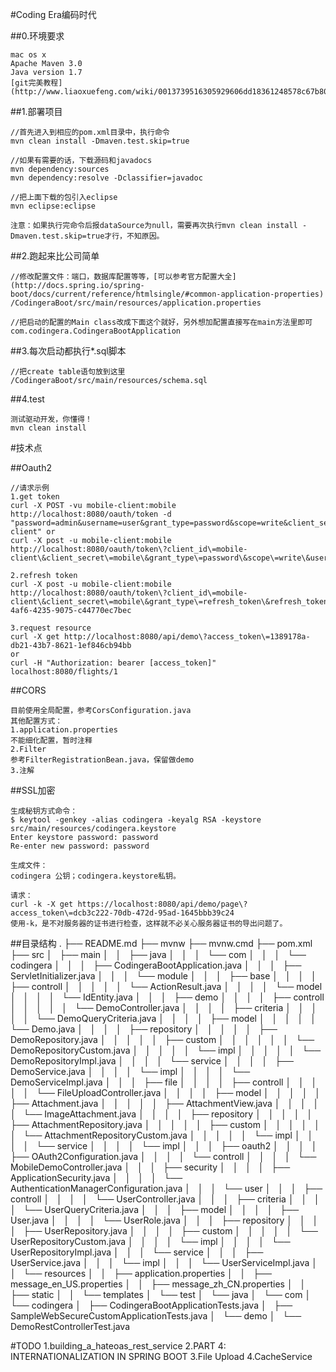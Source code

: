 #Coding Era编码时代

##0.环境要求
```
mac os x
Apache Maven 3.0
Java version 1.7
[git完美教程](http://www.liaoxuefeng.com/wiki/0013739516305929606dd18361248578c67b8067c8c017b000/)
```

##1.部署项目
```
//首先进入到相应的pom.xml目录中，执行命令
mvn clean install -Dmaven.test.skip=true

//如果有需要的话，下载源码和javadocs
mvn dependency:sources
mvn dependency:resolve -Dclassifier=javadoc

//把上面下载的包引入eclipse
mvn eclipse:eclipse

注意：如果执行完命令后报dataSource为null，需要再次执行mvn clean install -Dmaven.test.skip=true才行，不知原因。

```

##2.跑起来比公司简单
```
//修改配置文件：端口，数据库配置等等，[可以参考官方配置大全](http://docs.spring.io/spring-boot/docs/current/reference/htmlsingle/#common-application-properties)
/CodingeraBoot/src/main/resources/application.properties

//把启动的配置的Main class改成下面这个就好，另外想加配置直接写在main方法里即可
com.codingera.CodingeraBootApplication
``` 

##3.每次启动都执行*.sql脚本
```
//把create table语句放到这里
/CodingeraBoot/src/main/resources/schema.sql
```

##4.test
```
测试驱动开发，你懂得！
mvn clean install
```

#技术点

##Oauth2
```
//请求示例
1.get token 
curl -X POST -vu mobile-client:mobile http://localhost:8080/oauth/token -d "password=admin&username=user&grant_type=password&scope=write&client_secret=mobile&client_id=mobile-client" or 
curl -X post -u mobile-client:mobile http://localhost:8080/oauth/token\?client_id\=mobile-client\&client_secret\=mobile\&grant_type\=password\&scope\=write\&username\=user\&password\=admin 

2.refresh token 
curl -X post -u mobile-client:mobile http://localhost:8080/oauth/token\?client_id\=mobile-client\&client_secret\=mobile\&grant_type\=refresh_token\&refresh_token\=a01ea2e2-4af6-4235-9075-c44770ec7bec 

3.request resource 
curl -X get http://localhost:8080/api/demo\?access_token\=1389178a-db21-43b7-8621-1ef846cb94bb
or
curl -H "Authorization: bearer [access_token]" localhost:8080/flights/1
```

##CORS
```
目前使用全局配置，参考CorsConfiguration.java
其他配置方式：
1.application.properties
不能细化配置，暂时注释
2.Filter
参考FilterRegistrationBean.java，保留做demo
3.注解

```

##SSL加密
```
生成秘钥方式命令：
$ keytool -genkey -alias codingera -keyalg RSA -keystore src/main/resources/codingera.keystore
Enter keystore password: password
Re-enter new password: password

生成文件：
codingera 公钥；codingera.keystore私钥。

请求：
curl -k -X get https://localhost:8080/api/demo/page\?access_token\=dcb3c222-70db-472d-95ad-1645bbb39c24
使用-k，是不对服务器的证书进行检查，这样就不必关心服务器证书的导出问题了。
```

##目录结构
.
├── README.md
├── mvnw
├── mvnw.cmd
├── pom.xml
├── src
│   ├── main
│   │   ├── java
│   │   │   └── com
│   │   │       └── codingera
│   │   │           ├── CodingeraBootApplication.java
│   │   │           ├── ServletInitializer.java
│   │   │           └── module
│   │   │               ├── base
│   │   │               │   ├── controll
│   │   │               │   │   └── ActionResult.java
│   │   │               │   └── model
│   │   │               │       └── IdEntity.java
│   │   │               ├── demo
│   │   │               │   ├── controll
│   │   │               │   │   └── DemoController.java
│   │   │               │   ├── criteria
│   │   │               │   │   └── DemoQueryCriteria.java
│   │   │               │   ├── model
│   │   │               │   │   └── Demo.java
│   │   │               │   ├── repository
│   │   │               │   │   ├── DemoRepository.java
│   │   │               │   │   ├── custom
│   │   │               │   │   │   └── DemoRepositoryCustom.java
│   │   │               │   │   └── impl
│   │   │               │   │       └── DemoRepositoryImpl.java
│   │   │               │   └── service
│   │   │               │       ├── DemoService.java
│   │   │               │       └── impl
│   │   │               │           └── DemoServiceImpl.java
│   │   │               ├── file
│   │   │               │   ├── controll
│   │   │               │   │   └── FileUploadController.java
│   │   │               │   ├── model
│   │   │               │   │   ├── Attachment.java
│   │   │               │   │   ├── AttachmentView.java
│   │   │               │   │   └── ImageAttachment.java
│   │   │               │   ├── repository
│   │   │               │   │   ├── AttachmentRepository.java
│   │   │               │   │   ├── custom
│   │   │               │   │   │   └── AttachmentRepositoryCustom.java
│   │   │               │   │   └── impl
│   │   │               │   └── service
│   │   │               │       └── impl
│   │   │               ├── oauth2
│   │   │               │   ├── OAuth2Configuration.java
│   │   │               │   └── controll
│   │   │               │       └── MobileDemoController.java
│   │   │               ├── security
│   │   │               │   ├── ApplicationSecurity.java
│   │   │               │   └── AuthenticationManagerConfiguration.java
│   │   │               └── user
│   │   │                   ├── controll
│   │   │                   │   └── UserController.java
│   │   │                   ├── criteria
│   │   │                   │   └── UserQueryCriteria.java
│   │   │                   ├── model
│   │   │                   │   ├── User.java
│   │   │                   │   └── UserRole.java
│   │   │                   ├── repository
│   │   │                   │   ├── UserRepository.java
│   │   │                   │   ├── custom
│   │   │                   │   │   └── UserRepositoryCustom.java
│   │   │                   │   └── impl
│   │   │                   │       └── UserRepositoryImpl.java
│   │   │                   └── service
│   │   │                       ├── UserService.java
│   │   │                       └── impl
│   │   │                           └── UserServiceImpl.java
│   │   └── resources
│   │       ├── application.properties
│   │       ├── message_en_US.properties
│   │       ├── message_zh_CN.properties
│   │       ├── static
│   │       └── templates
│   └── test
│       └── java
│           └── com
│               └── codingera
│                   ├── CodingeraBootApplicationTests.java
│                   ├── SampleWebSecureCustomApplicationTests.java
│                   └── demo
│                       └── DemoRestControllerTest.java


#TODO
1.building_a_hateoas_rest_service
2.PART 4: INTERNATIONALIZATION IN SPRING BOOT
3.File Upload
4.CacheService